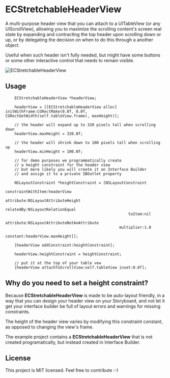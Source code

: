 ECStretchableHeaderView
=======================

A multi-purpose header view that you can attach to a UITableView (or any UIScrollView), allowing you to maximize the scrolling content's screen real state by expanding and contracting the top header upon scrolling down or up, or by delegating the decision on when to do this through a another object.

Useful when such header isn't fully needed, but might have some buttons or some other interactive control that needs to remain visible.

![ECStretchableHeaderView](http://i.imgur.com/RCqO0O9.gif)

## Usage

```objc
	ECStretchableHeaderView *headerView;

    headerView = [[ECStretchableHeaderView alloc] initWithFrame:CGRectMake(0.0f, 0.0f, CGRectGetWidth(self.tableView.frame), maxHeight)];

	// the header will expand up to 320 pixels tall when scrolling down
	headerView.maxHeight = 320.0f;

	// the header will shrink down to 100 pixels tall when scrolling up
    headerView.minHeight = 100.0f;

    // for demo purposes we programmatically create
    // a height constraint for the header view 
    // but more likely you will create it on Interface Builder 
    // and assign it to a private IBOutlet property

	NSLayoutConstraint *heightConstraint = [NSLayoutConstraint
                                                   constraintWithItem:headerView
                                                   attribute:NSLayoutAttributeHeight
                                                   relatedBy:NSLayoutRelationEqual
                                                      toItem:nil
                                                   attribute:NSLayoutAttributeNotAnAttribute
                                                  multiplier:1.0
                                                    constant:headerView.maxHeight]];

    [headerView addConstraint:heightConstraint];

    headerView.heightConstraint = heightConstraint;

    // put it at the top of your table vew
    [headerView attachToScrollView:self.tableView inset:0.0f];
```

## Why do you need to set a height constraint?

Because **ECStretchableHeaderView** is made to be auto-layout friendly, in a way that you can design your header view on your Storyboard, and not let it get your interface builder be full of layout errors and warnings for missing constraints.

The height of the header view varies by modifying this constraint constant, as opposed to changing the view's frame.

The example project contains a **ECStretchableHeaderView** that is not created programatically, but instead created in Interface Builder.

## License

This project is MIT licensed. Feel free to contribute :-)